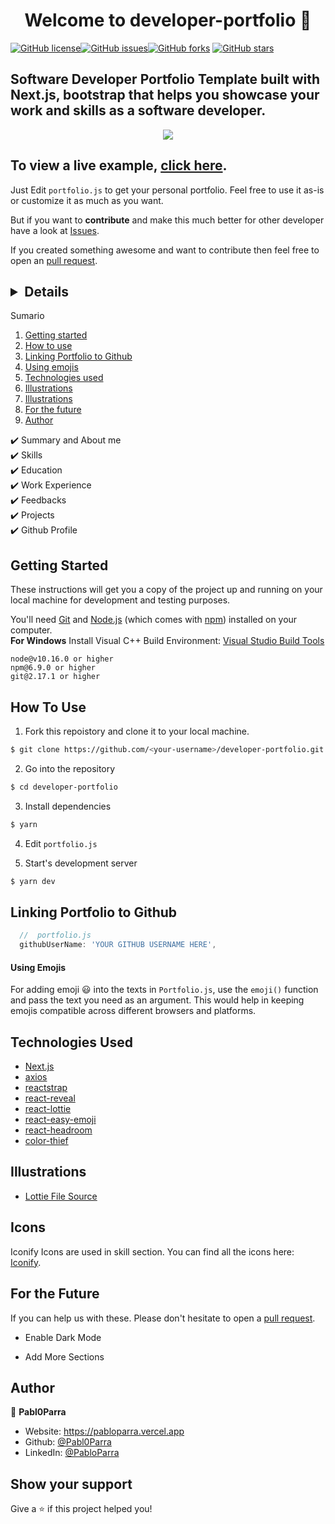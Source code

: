 <h1 align="center">Welcome to developer-portfolio 👋</h1>
<a href="https://github.com/Pabl0Parra/portfolio/blob/main/LICENSE"><img alt="GitHub license" src="https://img.shields.io/github/license/Pabl0Parra/portfolio"></a><a href="https://github.com/Pabl0Parra/portfolio/issues"><img alt="GitHub issues" src="https://img.shields.io/github/issues/Pabl0Parra/portfolio"></a><a href="https://github.com/Pabl0Parra/portfolio/network"><img alt="GitHub forks" src="https://img.shields.io/github/forks/Pabl0Parra/portfolio"></a> <a href="https://github.com/Pabl0Parra/portfolio/stargazers"><img alt="GitHub stars" src="https://img.shields.io/github/stars/Pabl0Parra/portfolio"></a>

## Software Developer Portfolio Template built with Next.js, bootstrap that helps you showcase your work and skills as a software developer.

<p align="center">
  <kbd>
    <img src="https://github.com/Pabl0Parra/portfolio/blob/main/picture.PNG"></img>
  </kbd>
</p>

## To view a live example, **[click here](https://pabloparra.vercel.app/)**.

Just Edit `portfolio.js` to get your personal portfolio. Feel free to use it as-is or customize it as much as you want.

But if you want to **contribute** and make this much better for other developer have a look at [Issues](https://github.com/Pabl0Parra/portfolio/issues).

If you created something awesome and want to contribute then feel free to open an [pull request](https://github.com/Pabl0Parra/portfolio/pulls).

## <details>

  <summary>Sumario</summary>
  <ol>
    <li>
      <a href="#getting-started">Getting started</a>
    </li>
    <li>
      <a href="#how-to-use">How to use</a>
    </li>
    <li><a href="#linking-portfolio-to-github">Linking Portfolio to Github</a></li>
    <li><a href="#using-emojis">Using emojis</a></li>
	<li><a href="#technologies-used">Technologies used</a></li>
    <li><a href="#illustrations">Illustrations</a></li>
    <li><a href="#illustrations">Illustrations</a></li>
    <li><a href="#for-the-future">For the future</a></li>
    <li><a href="#author">Author</a></li>
  </ol>
</details>

✔️ Summary and About me\
✔️ Skills\
✔️ Education\
✔️ Work Experience\
✔️ Feedbacks\
✔️ Projects\
✔️ Github Profile

## Getting Started

These instructions will get you a copy of the project up and running on your local machine for development and testing purposes.

You'll need [Git](https://git-scm.com) and [Node.js](https://nodejs.org/en/download/) (which comes with [npm](http://npmjs.com)) installed on your computer.
<br>
**For Windows** Install Visual C++ Build Environment: [Visual Studio Build Tools](https://visualstudio.microsoft.com/thank-you-downloading-visual-studio/?sku=BuildTools)

```
node@v10.16.0 or higher
npm@6.9.0 or higher
git@2.17.1 or higher
```

## How To Use

1. Fork this repoistory and clone it to your local machine.

```bash
$ git clone https://github.com/<your-username>/developer-portfolio.git
```

2. Go into the repository

```bash
$ cd developer-portfolio
```

3. Install dependencies

```bash
$ yarn
```

4. Edit `portfolio.js`

5. Start's development server

```bash
$ yarn dev
```

## Linking Portfolio to Github

```javascript
  //  portfolio.js
  githubUserName: 'YOUR GITHUB USERNAME HERE',
```

#### Using Emojis

For adding emoji 😃 into the texts in `Portfolio.js`, use the `emoji()` function and pass the text you need as an argument. This would help in keeping emojis compatible across different browsers and platforms.

## Technologies Used

- [Next.js](https://nextjs.org/)
- [axios](https://www.npmjs.com/package/axios)
- [reactstrap](https://reactstrap.github.io/)
- [react-reveal](https://www.react-reveal.com/)
- [react-lottie](https://www.npmjs.com/package/react-lottie)
- [react-easy-emoji](https://github.com/appfigures/react-easy-emoji)
- [react-headroom](https://github.com/KyleAMathews/react-headroom)
- [color-thief](https://github.com/lokesh/color-thief)

## Illustrations

- [Lottie File Source](https://lottiefiles.com)

## Icons

Iconify Icons are used in skill section. You can find all the icons here: [Iconify](https://icon-sets.iconify.design/).

## For the Future

If you can help us with these. Please don't hesitate to open a [pull request](https://github.com/Pabl0Parra/portfolio/pulls).

- Enable Dark Mode

- Add More Sections

## Author

👤 **Pabl0Parra**

- Website: https://pabloparra.vercel.app
- Github: [@Pabl0Parra](https://github.com/Pabl0Parra)
- LinkedIn: [@PabloParra](https://linkedin.com/in/pablo-parra-bcn)

## Show your support

Give a ⭐️ if this project helped you!
